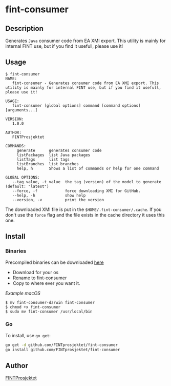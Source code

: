 # fint-consumer



## Description
Generates `Java` consumer code from EA XMI export. This utility is mainly for internal FINT use, but if you find it usefull, please use it!

## Usage

```
$ fint-consumer
NAME:
   fint-consumer - Generates consumer code from EA XMI export. This utility is mainly for internal FINT use, but if you find it usefull, please use it!

USAGE:
   fint-consumer [global options] command [command options] [arguments...]

VERSION:
   1.0.0

AUTHOR:
   FINTProsjektet

COMMANDS:
     generate      generates consumer code
     listPackages  list Java packages
     listTags      list tags
     listBranches  list branches
     help, h       Shows a list of commands or help for one command

GLOBAL OPTIONS:
   --tag value, -t value  the tag (version) of the model to generate (default: "latest")
   --force, -f            force downloading XMI for GitHub.
   --help, -h             show help
   --version, -v          print the version
```

The downloaded XMI file is put in the `$HOME/.fint-consumer/.cache`. If you don't use the 
`force` flag and the file exists in the cache directory it uses this one. 

## Install

### Binaries

Precompiled binaries can be downloaded [here](https://github.com/FINTprosjektet/fint-consumer/releases/latest)

* Download for your os
* Rename to fint-consumer
* Copy to where ever you want it.

*Example macOS*
```shell
$ mv fint-consumer-darwin fint-consumer
$ chmod +x fint-consumer
$ sudo mv fint-consumer /usr/local/bin
```

### Go

To install, use `go get`:

```bash
go get -d github.com/FINTprosjektet/fint-consumer
go install github.com/FINTprosjektet/fint-consumer
```

## Author

[FINTProsjektet](https://fintprosjektet.github.io)
